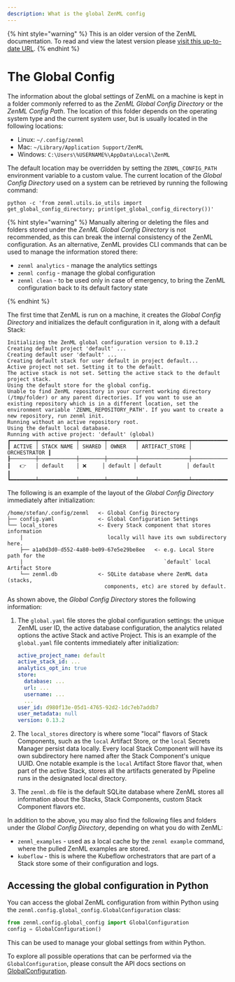 ```yaml
---
description: What is the global ZenML config
---
```


{% hint style="warning" %}
This is an older version of the ZenML documentation. To read and view the latest version please [visit this up-to-date URL](https://docs.zenml.io).
{% endhint %}


# The Global Config

The information about the global settings of ZenML on a machine is kept in a 
folder commonly referred to as the _ZenML Global Config Directory_ or the 
_ZenML Config Path_. The location of this folder depends on the operating 
system type and the current system user, but is usually located in 
the following locations:

* Linux: `~/.config/zenml`
* Mac: `~/Library/Application Support/ZenML`
* Windows: `C:\Users\%USERNAME%\AppData\Local\ZenML`

The default location may be overridden by setting the `ZENML_CONFIG_PATH`
environment variable to a custom value. The current location of the _Global
Config Directory_ used on a system can be retrieved by running the following
command:

```shell
python -c 'from zenml.utils.io_utils import get_global_config_directory; print(get_global_config_directory())'
```

{% hint style="warning" %}
Manually altering or deleting the files and folders stored under the _ZenML Global
Config Directory_ is not recommended, as this can break the internal consistency
of the ZenML configuration. As an alternative, ZenML provides CLI commands that
can be used to manage the information stored there:

* `zenml analytics` - manage the analytics settings
* `zenml config` - manage the global configuration
* `zenml clean` - to be used only in case of emergency, to bring the ZenML
configuration back to its default factory state

{% endhint %}

The first time that ZenML is run on a machine, it creates the _Global Config
Directory_ and initializes the default configuration in it, along with a default
Stack:

```
Initializing the ZenML global configuration version to 0.13.2
Creating default project 'default' ...
Creating default user 'default' ...
Creating default stack for user default in project default...
Active project not set. Setting it to the default.
The active stack is not set. Setting the active stack to the default project stack.
Using the default store for the global config.
Unable to find ZenML repository in your current working directory (/tmp/folder) or any parent directories. If you want to use an existing repository which is in a different location, set the environment variable 'ZENML_REPOSITORY_PATH'. If you want to create a new repository, run zenml init.
Running without an active repository root.
Using the default local database.
Running with active project: 'default' (global)
┏━━━━━━━━┯━━━━━━━━━━━━┯━━━━━━━━┯━━━━━━━━━┯━━━━━━━━━━━━━━━━┯━━━━━━━━━━━━━━┓
┃ ACTIVE │ STACK NAME │ SHARED │ OWNER   │ ARTIFACT_STORE │ ORCHESTRATOR ┃
┠────────┼────────────┼────────┼─────────┼────────────────┼──────────────┨
┃   👉   │ default    │ ❌     │ default │ default        │ default      ┃
┗━━━━━━━━┷━━━━━━━━━━━━┷━━━━━━━━┷━━━━━━━━━┷━━━━━━━━━━━━━━━━┷━━━━━━━━━━━━━━┛
```

The following is an example of the layout of the _Global Config Directory_
immediately after initialization:

```
/home/stefan/.config/zenml   <- Global Config Directory
├── config.yaml              <- Global Configuration Settings
└── local_stores             <- Every Stack component that stores information
    |                           locally will have its own subdirectory here.              
    ├── a1a0d3d0-d552-4a80-be09-67e5e29be8ee   <- e.g. Local Store path for the 
    |                                             `default` local Artifact Store                                           
    └── zenml.db             <- SQLite database where ZenML data (stacks, 
                               components, etc) are stored by default.
```

As shown above, the _Global Config Directory_ stores the following
information:

1. The `global.yaml` file stores the global configuration settings: the unique
ZenML user ID, the active database configuration, the analytics related options
the active Stack and active Project. This is an example of the `global.yaml`
file contents immediately after initialization:

   ```yaml
   active_project_name: default
   active_stack_id: ...
   analytics_opt_in: true
   store:
     database: ...
     url: ...
     username: ...
     ...
   user_id: d980f13e-05d1-4765-92d2-1dc7eb7addb7
   user_metadata: null
   version: 0.13.2
   ```

2. The `local_stores` directory is where some "local" flavors of Stack Components,
such as the `local` Artifact Store, or the `local`
Secrets Manager persist data locally. Every local Stack Component will have its
own subdirectory here named after the Stack Component's unique UUID. One notable
example is the `local` Artifact Store flavor that, when part of the active Stack,
stores all the artifacts generated by Pipeline runs in the designated local
directory.

3. The `zenml.db` file is the default SQLite database where ZenML stores all
information about the Stacks, Stack Components, custom Stack Component flavors
etc.

In addition to the above, you may also find the following files and folders under
the _Global Config Directory_, depending on what you do with ZenML:

* `zenml_examples` - used as a local cache by the `zenml example` command, where
the pulled ZenML examples are stored.
* `kubeflow` - this is where the Kubeflow orchestrators that are part of a Stack
store some of their configuration and logs.

## Accessing the global configuration in Python

You can access the global ZenML configuration from within Python using the
`zenml.config.global_config.GlobalConfiguration` class:

```python
from zenml.config.global_config import GlobalConfiguration
config = GlobalConfiguration()
```

This can be used to manage your global settings from within Python.

To explore all possible operations that can be performed via the 
`GlobalConfiguration`, please consult the API docs sections on 
[GlobalConfiguration](https://apidocs.zenml.io/latest/api_docs/config/#zenml.config.global_config.GlobalConfiguration).
